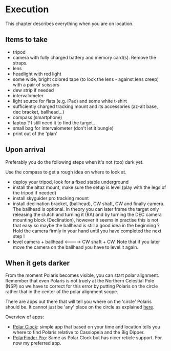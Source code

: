 # Execution
This chapter describes everything when you are on location.

## Items to take
- tripod
- camera with fully charged battery and memory card(s). Remove the straps.
- lens
- headlight with red light
- some wide, bright colored tape (to lock the lens - against lens creep) with a pair of scissors
- dew strip if needed
- intervalometer
- light source for flats (e.g. iPad) and some white t-shirt
- sufficiently charged tracking mount and its accessories (az-alt base, dec bracket, ballhead,..)
- compass (smartphone)
- laptop ? I still need it to find the target...
- small bag for intervalometer (don't let it bungle)
- print out of the 'plan'

## Upon arrival
Preferably you do the following steps when it's not (too) dark yet.

Use the compass to get a rough idea on where to look at.
- deploy your tripod, look for a fixed stable underground
- install the altaz mount, make sure the setup is level (play with the legs of the tripod if needed)
- install skyguider pro tracking mount
- install declination bracket, (ballhead), CW shaft, CW and finally camera. The ballhead is optional. 
  In theory you can later frame the target only releasing the clutch and turning it (RA) and by turning the DEC camera mounting block (Declination),
  however it seems in practise this is not that easy so maybe the ballhead is still a good idea in the beginning ?
  Hold the camera firmly in your hand until you have completed the next step ! 
- level camera + ballhead <----> CW shaft + CW. Note that if you later move the camera on the ballhead you have to level it again.

## When it gets darker
From the moment Polaris becomes visible, you can start polar alignment.
Remember that even Polaris is not truely at the Northern Celestial Pole (NSP) so we have to correct for this
error by putting Polaris on the circle rather that in the center of the polar alignment scope.

There are apps out there that will tell you where on the 'circle' Polaris should be. 
It cannot just be 'any' place on the circle as explained [here](https://www.myastroscience.com/polaralignment).

Overview of apps:
- [Polar Clock](https://play.google.com/store/apps/details?id=com.astrotools.polarclock): simple app that based on your time and location tells you where to find Polaris relative to Cassiopeia and the Big Dipper.
- [PolarFinder Pro](https://play.google.com/store/apps/details?id=com.lunari.polarfinderpro): Same as Polar Clock but has nicer reticle support. For now my preferred app.
  


